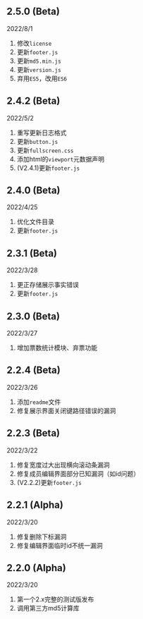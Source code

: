 ## 2.5.0 (Beta)

2022/8/1
1. 修改`license`
2. 更新`footer.js`
3. 更新`md5.min.js`
4. 更新`version.js`
5. 弃用`ES5`，改用`ES6`

## 2.4.2 (Beta)

2022/5/2
1. 重写更新日志格式
2. 更新`button.js`
3. 更新`fullscreen.css`
4. 添加html的`viewport`元数据声明
5. (V2.4.1)更新`footer.js`

## 2.4.0 (Beta)

2022/4/25
1. 优化文件目录
2. 更新`footer.js`

## 2.3.1 (Beta)

2022/3/28
1. 更正存储展示事实错误
2. 更新`footer.js`

## 2.3.0 (Beta)

2022/3/27
1. 增加票数统计模块、弃票功能

## 2.2.4 (Beta)

2022/3/26
1. 添加`readme`文件
2. 修复展示界面关闭键路径错误的漏洞

## 2.2.3 (Beta)

2022/3/22
1. 修复宽度过大出现横向滚动条漏洞
2. 修复成员编辑界面部分已知漏洞（如id问题）
3. (V2.2.2)更新`footer.js`

## 2.2.1 (Alpha)

2022/3/20
1. 修复删除下标漏洞
2. 修复编辑界面临时id不统一漏洞

## 2.2.0 (Alpha)

2022/3/20
1. 第一个2.x完整的测试版发布
2. 调用第三方md5计算库